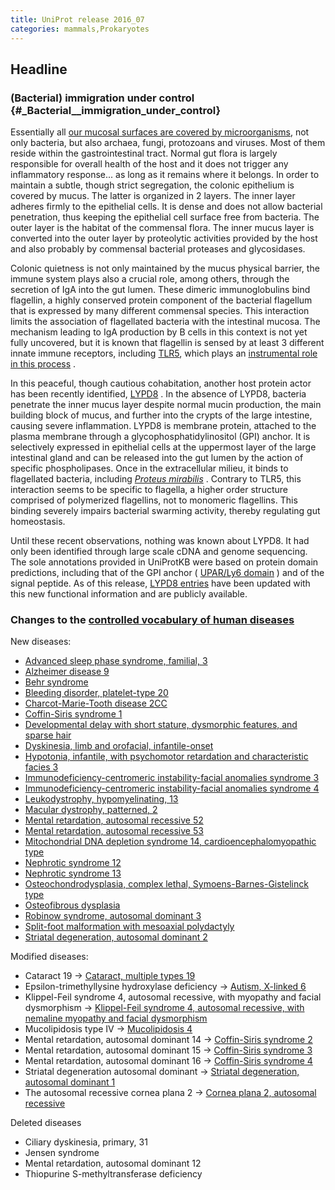 ```yaml
---
title: UniProt release 2016_07
categories: mammals,Prokaryotes
---
```


## Headline

### (Bacterial) immigration under control {\#\_Bacterial\_\_immigration\_under\_control}

Essentially all [our mucosal surfaces are covered by microorganisms](http://www.uniprot.org/help/2014/03/19/release), not only bacteria, but also archaea, fungi, protozoans and viruses. Most of them reside within the gastrointestinal tract. Normal gut flora is largely responsible for overall health of the host and it does not trigger any inflammatory response... as long as it remains where it belongs. In order to maintain a subtle, though strict segregation, the colonic epithelium is covered by mucus. The latter is organized in 2 layers. The inner layer adheres firmly to the epithelial cells. It is dense and does not allow bacterial penetration, thus keeping the epithelial cell surface free from bacteria. The outer layer is the habitat of the commensal flora. The inner mucus layer is converted into the outer layer by proteolytic activities provided by the host and also probably by commensal bacterial proteases and glycosidases.

Colonic quietness is not only maintained by the mucus physical barrier, the immune system plays also a crucial role, among others, through the secretion of IgA into the gut lumen. These dimeric immunoglobulins bind flagellin, a highly conserved protein component of the bacterial flagellum that is expressed by many different commensal species. This interaction limits the association of flagellated bacteria with the intestinal mucosa. The mechanism leading to IgA production by B cells in this context is not yet fully uncovered, but it is known that flagellin is sensed by at least 3 different innate immune receptors, including [TLR5](http://www.uniprot.org/uniprot/?query=gene:tlr5+AND+reviewed:yes), which plays an [instrumental role in this process](https://www.ncbi.nlm.nih.gov/pubmed/24237702) .

In this peaceful, though cautious cohabitation, another host protein actor has been recently identified, [LYPD8](https://www.ncbi.nlm.nih.gov/pubmed/27027293) . In the absence of LYPD8, bacteria penetrate the inner mucus layer despite normal mucin production, the main building block of mucus, and further into the crypts of the large intestine, causing severe inflammation. LYPD8 is membrane protein, attached to the plasma membrane through a glycophosphatidylinositol (GPI) anchor. It is selectively expressed in epithelial cells at the uppermost layer of the large intestinal gland and can be released into the gut lumen by the action of specific phospholipases. Once in the extracellular milieu, it binds to flagellated bacteria, including [*Proteus mirabilis*](http://www.uniprot.org/taxonomy/584) . Contrary to TLR5, this interaction seems to be specific to flagella, a higher order structure comprised of polymerized flagellins, not to monomeric flagellins. This binding severely impairs bacterial swarming activity, thereby regulating gut homeostasis.

Until these recent observations, nothing was known about LYPD8. It had only been identified through large scale cDNA and genome sequencing. The sole annotations provided in UniProtKB were based on protein domain predictions, including that of the GPI anchor ( [UPAR/Ly6 domain](http://www.ebi.ac.uk/interpro/entry/IPR016054) ) and of the signal peptide. As of this release, [LYPD8 entries](http://www.uniprot.org/uniprot/?query=gene:lypd8+AND+reviewed:yes) have been updated with this new functional information and are publicly available.

### Changes to the [controlled vocabulary of human diseases](http://www.uniprot.org/docs/humdisease)

New diseases:

-   [Advanced sleep phase syndrome, familial, 3](http://www.uniprot.org/diseases/DI-04696)
-   [Alzheimer disease 9](http://www.uniprot.org/diseases/DI-04711)
-   [Behr syndrome](http://www.uniprot.org/diseases/DI-04690)
-   [Bleeding disorder, platelet-type 20](http://www.uniprot.org/diseases/DI-04706)
-   [Charcot-Marie-Tooth disease 2CC](http://www.uniprot.org/diseases/DI-04709)
-   [Coffin-Siris syndrome 1](http://www.uniprot.org/diseases/DI-04692)
-   [Developmental delay with short stature, dysmorphic features, and sparse hair](http://www.uniprot.org/diseases/DI-04703)
-   [Dyskinesia, limb and orofacial, infantile-onset](http://www.uniprot.org/diseases/DI-04707)
-   [Hypotonia, infantile, with psychomotor retardation and characteristic facies 3](http://www.uniprot.org/diseases/DI-04694)
-   [Immunodeficiency-centromeric instability-facial anomalies syndrome 3](http://www.uniprot.org/diseases/DI-04704)
-   [Immunodeficiency-centromeric instability-facial anomalies syndrome 4](http://www.uniprot.org/diseases/DI-04705)
-   [Leukodystrophy, hypomyelinating, 13](http://www.uniprot.org/diseases/DI-04695)
-   [Macular dystrophy, patterned, 2](http://www.uniprot.org/diseases/DI-04710)
-   [Mental retardation, autosomal recessive 52](http://www.uniprot.org/diseases/DI-04697)
-   [Mental retardation, autosomal recessive 53](http://www.uniprot.org/diseases/DI-04693)
-   [Mitochondrial DNA depletion syndrome 14, cardioencephalomyopathic type](http://www.uniprot.org/diseases/DI-04691)
-   [Nephrotic syndrome 12](http://www.uniprot.org/diseases/DI-04699)
-   [Nephrotic syndrome 13](http://www.uniprot.org/diseases/DI-04700)
-   [Osteochondrodysplasia, complex lethal, Symoens-Barnes-Gistelinck type](http://www.uniprot.org/diseases/DI-04702)
-   [Osteofibrous dysplasia](http://www.uniprot.org/diseases/DI-04712)
-   [Robinow syndrome, autosomal dominant 3](http://www.uniprot.org/diseases/DI-04701)
-   [Split-foot malformation with mesoaxial polydactyly](http://www.uniprot.org/diseases/DI-04698)
-   [Striatal degeneration, autosomal dominant 2](http://www.uniprot.org/diseases/DI-04708)

Modified diseases:

-   Cataract 19 -&gt; [Cataract, multiple types 19](http://www.uniprot.org/diseases/DI-03783)
-   Epsilon-trimethyllysine hydroxylase deficiency -&gt; [Autism, X-linked 6](http://www.uniprot.org/diseases/DI-03482)
-   Klippel-Feil syndrome 4, autosomal recessive, with myopathy and facial dysmorphism -&gt; [Klippel-Feil syndrome 4, autosomal recessive, with nemaline myopathy and facial dysmorphism](http://www.uniprot.org/diseases/DI-04523)
-   Mucolipidosis type IV -&gt; [Mucolipidosis 4](http://www.uniprot.org/diseases/DI-01998)
-   Mental retardation, autosomal dominant 14 -&gt; [Coffin-Siris syndrome 2](http://www.uniprot.org/diseases/DI-03453)
-   Mental retardation, autosomal dominant 15 -&gt; [Coffin-Siris syndrome 3](http://www.uniprot.org/diseases/DI-03454)
-   Mental retardation, autosomal dominant 16 -&gt; [Coffin-Siris syndrome 4](http://www.uniprot.org/diseases/DI-03455)
-   Striatal degeneration autosomal dominant -&gt; [Striatal degeneration, autosomal dominant 1](http://www.uniprot.org/diseases/DI-02813)
-   The autosomal recessive cornea plana 2 -&gt; [Cornea plana 2, autosomal recessive](http://www.uniprot.org/diseases/DI-02364)

Deleted diseases

-   Ciliary dyskinesia, primary, 31
-   Jensen syndrome
-   Mental retardation, autosomal dominant 12
-   Thiopurine S-methyltransferase deficiency
